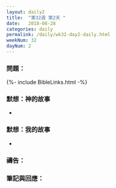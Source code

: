 ```yaml
---
layout: daily2
title:  "第32週 第2天 "
date:   2018-08-28
categories: daily
permalink: /daily/wk32-day2-daily.html
weekNum: 32
dayNum: 2
---
```


### 問題：

{%- include BibleLinks.html -%}

### 默想：神的故事 
+ 

### 默想：我的故事
+ 

### 禱告：

### 筆記與回應：
